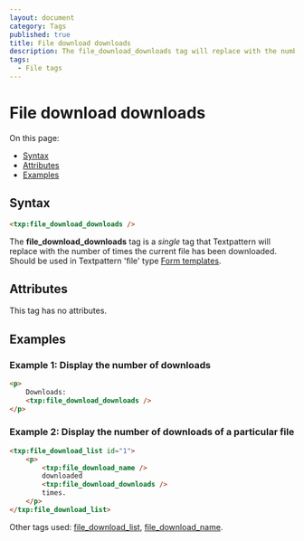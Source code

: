 ```yaml
---
layout: document
category: Tags
published: true
title: File download downloads
description: The file_download_downloads tag will replace with the number of times the current file has been downloaded.
tags:
  - File tags
---
```


# File download downloads

On this page:

* [Syntax](#syntax)
* [Attributes](#attributes)
* [Examples](#examples)

## Syntax

~~~ html
<txp:file_download_downloads />
~~~

The **file_download_downloads** tag is a *single* tag that Textpattern will replace with the number of times the current file has been downloaded. Should be used in Textpattern 'file' type [Form templates](../themes/form-templates-explained).

## Attributes

This tag has no attributes.

## Examples

### Example 1: Display the number of downloads

~~~ html
<p>
    Downloads:
    <txp:file_download_downloads />
</p>
~~~

### Example 2: Display the number of downloads of a particular file

~~~ html
<txp:file_download_list id="1">
    <p>
        <txp:file_download_name />
        downloaded
        <txp:file_download_downloads />
        times.
    </p>
</txp:file_download_list>
~~~

Other tags used: [file_download_list](file_download_list), [file_download_name](file_download_name).
